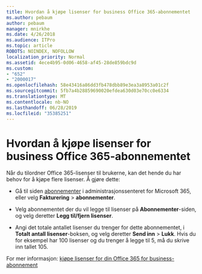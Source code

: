 ```yaml
---
title: Hvordan å kjøpe lisenser for business Office 365-abonnementet
ms.author: pebaum
author: pebaum
manager: mnirkhe
ms.date: 4/26/2018
ms.audience: ITPro
ms.topic: article
ROBOTS: NOINDEX, NOFOLLOW
localization_priority: Normal
ms.assetid: 4ece4b95-0d06-4658-af45-28de859bdc9d
ms.custom:
- "652"
- "2000017"
ms.openlocfilehash: 58e43416a86dd3fb478dbb89e3ea3a8953a01c2f
ms.sourcegitcommit: 5fb7a4b28859690020efdea630d03e70cc0e6334
ms.translationtype: MT
ms.contentlocale: nb-NO
ms.lasthandoff: 06/28/2019
ms.locfileid: "35385251"
---
```

# <a name="how-to-buy-licenses-for-your-office-365-business-subscription"></a>Hvordan å kjøpe lisenser for business Office 365-abonnementet

Når du tilordner Office 365-lisenser til brukerne, kan det hende du har behov for å kjøpe flere lisenser. Å gjøre dette:
  
- Gå til siden [abonnementer]( https://go.microsoft.com/fwlink/p/?linkid=842054) i administrasjonssenteret for Microsoft 365, eller velg **Fakturering** \> **abonnementer**.

- Velg abonnementet der du vil legge til lisenser på **Abonnementer**-siden, og velg deretter **Legg til/fjern lisenser**.

- Angi det totale antallet lisenser du trenger for dette abonnementet, i **Totalt antall lisenser**-boksen, og velg deretter **Send inn** \> **Lukk**. Hvis du for eksempel har 100 lisenser og du trenger å legge til 5, må du skrive inn tallet 105.

For mer informasjon: [kjøpe lisenser for din Office 365 for business-abonnement](https://support.office.com/article/36081d8d-b3fa-4948-8c34-e217bba825e1)
  